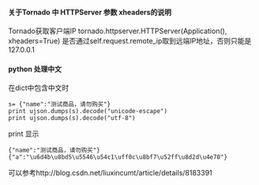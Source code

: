 
#### 关于Tornado 中 HTTPServer 参数 xheaders的说明

Tornado获取客户端IP
tornado.httpserver.HTTPServer(Application(), xheaders=True)
是否通过self.request.remote_ip取到远端IP地址，否则只能是127.0.0.1



#### python 处理中文
在dict中包含中文时

    s= {"name":"测试商品，请勿购买"}
    print ujson.dumps(s).decode("unicode-escape")
    print ujson.dumps(s).decode("utf-8")
print
显示

	{"name":"测试商品，请勿购买"}
	{"a":"\u6d4b\u8bd5\u5546\u54c1\uff0c\u8bf7\u52ff\u8d2d\u4e70"}


可以参考http://blog.csdn.net/liuxincumt/article/details/8183391